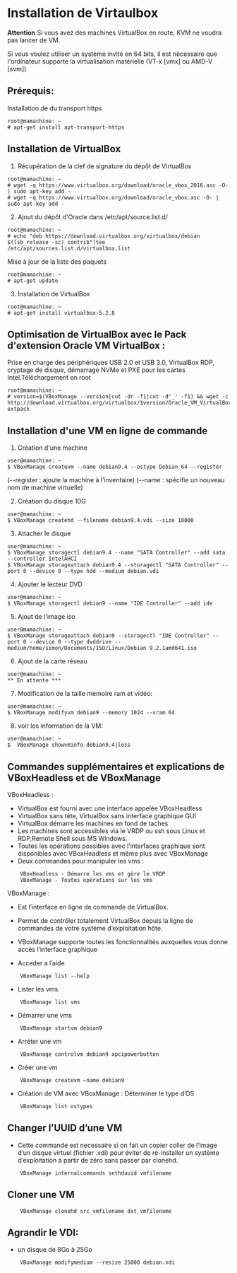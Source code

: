 # Installation de Virtaulbox
**Attention** Si vous avez des machines VirtualBox en route, KVM ne voudra pas lancer de VM.

Si vous voulez utiliser un système invité en 64 bits, il est nécessaire que l'ordinateur supporte la virtualisation matérielle (VT-x [vmx] ou AMD-V [svm])


## Prérequis:
Installation de du transport https
~~~
root@mamachine: ~
# apt-get install apt-transport-https
~~~

## Installation de VirtualBox

1. Récupération de la clef de signature du dépôt de VirtualBox
~~~
root@mamachine: ~
# wget -q https://www.virtualbox.org/download/oracle_vbox_2016.asc -O- | sudo apt-key add -
# wget -q https://www.virtualbox.org/download/oracle_vbox.asc -O- | sudo apt-key add -
~~~

2. Ajout du dépôt d'Oracle dans /etc/apt/source.list.d/
~~~
root@mamachine: ~
# echo "deb https://download.virtualbox.org/virtualbox/debian $(lsb_release -sc) contrib"|tee /etc/apt/sources.list.d/virtualbox.list
~~~
Mise à jour de la liste des paquets
~~~
root@mamachine: ~
# apt-get update
~~~

3. Installation de VirtualBox
~~~
root@mamachine: ~
# apt-get install virtualbox-5.2.8
~~~

## Optimisation de VirtualBox avec le Pack d'extension Oracle VM VirtualBox :
Prise en charge des périphériques USB 2.0 et USB 3.0, VirtualBox RDP, cryptage de disque, démarrage NVMe et PXE pour les cartes Intel.Téléchargement en root
~~~
root@mamachine: ~
# version=$(VBoxManage --version|cut -dr -f1|cut -d'_' -f1) && wget -c http://download.virtualbox.org/virtualbox/$version/Oracle_VM_VirtualBox_Extension_Pack-$version.vbox-extpack
~~~

## Installation d'une VM en ligne de commande
1. Création d'une machine
~~~
user@mamachine: ~
$ VBoxManage createvm --name debian9.4 --ostype Debian_64 --register
~~~
(--register : ajoute la machine à l’inventaire)
(--name : spécifie un nouveau nom de machine virtuelle)

2. Création du disque 10G
~~~
user@mamachine: ~
$ VBoxManage createhd --filename debian9.4.vdi --size 10000
~~~

3. Attacher le disque
~~~
user@mamachine: ~
$ VBoxManage storagectl debian9.4 --name "SATA Controller" --add sata --controller IntelAHCI
$ VBoxManage storageattach debian9.4 --storagectl "SATA Controller" --port 0 --device 0 --type hdd --medium debian.vdi
~~~

4. Ajouter le lecteur DVD 
~~~
user@mamachine: ~
$ VBoxManage storagectl debian9 --name "IDE Controller" --add ide
~~~
5. Ajout de l'image iso
~~~
user@mamachine: ~
$ VBoxManage storageattach debian9 --storagectl "IDE Controller" --port 0 --device 0 --type dvddrive --medium/home/simon/Documents/ISO/Linux/Debian 9.2.1amd641.iso
~~~
6. Ajout de la carte réseau
~~~
user@mamachine: ~
** En attente ***
~~~
 
7. Modification de la taille memoire ram et vidéo:
~~~
user@mamachine: ~
$ VBoxManage modifyvm debian9 --memory 1024 --vram 64
~~~

8. voir les information de la VM:
~~~
user@mamachine: ~
$  VBoxManage showvminfo debian9.4|less
~~~


## Commandes supplémentaires et explications de VBoxHeadless et de VBoxManage

VBoxHeadless :
- VirtualBox est fourni avec une interface appelée VBoxHeadless
- VirtualBox sans tête, VirtualBox sans interface graphique GUI
- VirtualBox démarre les machines en fond de taches
- Les machines sont accessibles via le VRDP ou ssh sous Linux et RDP,Remote Shell sous MS Windows.
- Toutes les opérations possibles avec l’interfaces graphique sont disponibles avec VBoxHeadless et même plus avec VBoxManage
- Deux commandes pour manipuler les vms :
~~~
	VBoxHeadless - Démarre les vms et gère le VRDP
	VBoxManage - Toutes opérations sur les vms 
~~~

VBoxManage :
- Est l’interface en ligne de commande de VirtualBox.
- Permet de contrôler totalement VirtualBox depuis la ligne de commandes de votre système d’exploitation hôte.
- VBoxManage supporte toutes les fonctionnalités auxquelles vous donne accès l’interface graphique

- Acceder a l’aide
~~~
	VBoxManage list --help
~~~	
- Lister les vms
~~~
	VBoxManage list vms
~~~
- Démarrer une vms
~~~
	VBoxManage startvm debian9
~~~
- Arréter une vm
~~~
	VBoxManage controlvm debian9 apcipowerbutton
~~~
- Créer une vm
~~~
	VBoxManage createvm –name debian9
~~~
- Création de VM avec VBoxManage :
 Déterminer le type d’OS
~~~
	VBoxManage list ostypes
~~~

## Changer l’UUID d’une VM
- Cette commande est necessaire si on fait un copier coller de l’image d’un disque virtuel (fichier .vdi)
pour éviter de ré-installer un système d’exploitation à partir de zéro sans passer par clonehd.
~~~
    VBoxManage internalcommands sethduuid vmfilename
~~~

## Cloner une VM
~~~
    VBoxManage clonehd src_vmfilename dst_vmfilename
~~~

## Agrandir le VDI:
- un disque de 8Go  à 25Go
~~~
	VBoxManage modifymedium --resize 25000 debian.vdi
~~~
